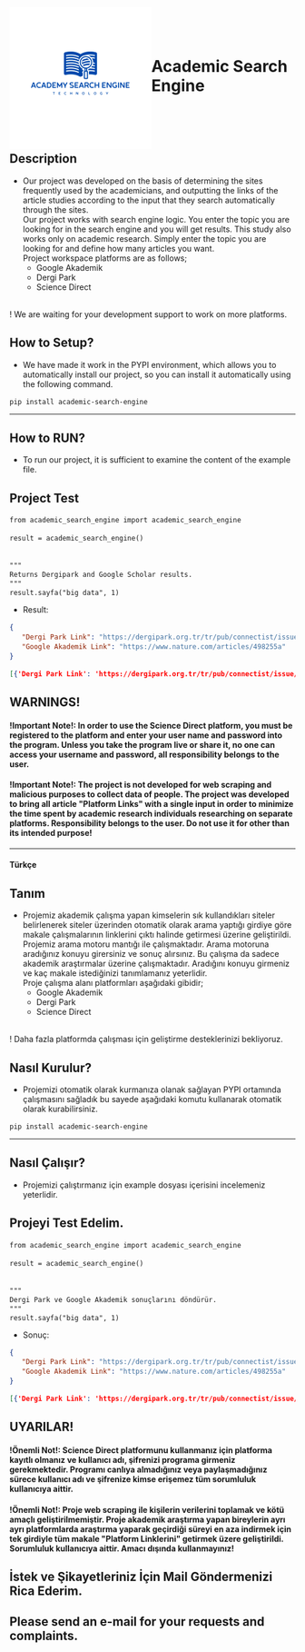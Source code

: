 <img align="left" width="250" height="250" src="academic_search_engine.png"> <br>

<br>



# Academic Search Engine
<br>


<br>


<br>

## Description
* Our project was developed on the basis of determining the sites frequently used by the academicians, and outputting the links of the article studies according to the input that they search automatically through the sites. <br>
Our project works with search engine logic. You enter the topic you are looking for in the search engine and you will get results. This study also works only on academic research. Simply enter the topic you are looking for and define how many articles you want. <br>
Project workspace platforms are as follows; <br>
  * Google Akademik
  * Dergi Park 
  * Science Direct
 <br>
! We are waiting for your development support to work on more platforms. <br>

## How to Setup?
* We have made it work in the PYPI environment, which allows you to automatically install our project, so you can install it automatically using the following command.
```shell
pip install academic-search-engine
```
---
## How to RUN?
* To run our project, it is sufficient to examine the content of the example file.

## Project Test
```
from academic_search_engine import academic_search_engine

result = academic_search_engine()


"""
Returns Dergipark and Google Scholar results.
"""
result.sayfa("big data", 1)
```

* Result:
```json
{
   "Dergi Park Link": "https://dergipark.org.tr/tr/pub/connectist/issue/56249/775841",
   "Google Akademik Link": "https://www.nature.com/articles/498255a"
}
```

```json
[{'Dergi Park Link': 'https://dergipark.org.tr/tr/pub/connectist/issue/56249/775841', 'Google Akademik Link': 'https://www.nature.com/articles/498255a'}, {'Dergi Park Link': 'https://dergipark.org.tr/tr/pub/iktisad/issue/72676/1144242', 'Google Akademik Link': 'http://dbjournal.ro/archive/10/10.pdf'}, {'Dergi Park Link': 'https://dergipark.org.tr/tr/pub/ajit-e/issue/54422/740748', 'Google Akademik Link': 'https://iacis.org/iis/2015/2_iis_2015_81-90.pdf'}, {'Dergi Park Link': 'https://dergipark.org.tr/tr/pub/jes/issue/64868/878318', 'Google Akademik Link': 'https://citeseerx.ist.psu.edu/document?repid=rep1&amp;type=pdf&amp;doi=2d562bb0dbb0c5b757be86995f5497e760c769b8'}, {'Dergi Park Link': 'https://dergipark.org.tr/tr/pub/iuchkd/issue/57846/813328', 'Google Akademik Link': 'https://rss.onlinelibrary.wiley.com/doi/pdf/10.1111/j.1740-9713.2014.00778.x'}, {'Dergi Park Link': 'https://dergipark.org.tr/tr/pub/ibad/issue/58423/827546', 'Google Akademik Link': 'https://ieeexplore.ieee.org/iel5/4236/6188571/06188576.pdf'}, {'Dergi Park Link': 'https://dergipark.org.tr/tr/pub/ejosat/issue/59648/822219', 'Google Akademik Link': 'https://books.google.com/books?hl=tr&amp;lr=&amp;id=p7d1BwAAQBAJ&amp;oi=fnd&amp;pg=PR8&amp;dq=big+data&amp;ots=72g6pMcWLr&amp;sig=M819r5jeynPW-zFaj-Mv-JbdGRg'}, {'Dergi Park Link': 'https://dergipark.org.tr/tr/pub/talid/issue/70969/1115782', 'Google Akademik Link': 'http://www.scielo.org.co/scielo.php?script=sci_arttext&amp;pid=S0121-11292015000100006'}, {'Dergi Park Link': 'https://dergipark.org.tr/tr/pub/trta/issue/60117/819385', 'Google Akademik Link': 'https://www.ias.ac.in/public/Volumes/reso/021/08/0695-0716.pdf'}, {'Dergi Park Link': 'https://dergipark.org.tr/tr/pub/dusuncevetoplum/issue/63163/915151', 'Google Akademik Link': 'https://ieeexplore.ieee.org/iel7/38/6562702/06562707.pdf'}]
```

## WARNINGS!

#### !Important Note!: In order to use the Science Direct platform, you must be registered to the platform and enter your user name and password into the program. Unless you take the program live or share it, no one can access your username and password, all responsibility belongs to the user.

#### !Important Note!: The project is not developed for web scraping and malicious purposes to collect data of people. The project was developed to bring all article "Platform Links" with a single input in order to minimize the time spent by academic research individuals researching on separate platforms. Responsibility belongs to the user. Do not use it for other than its intended purpose!

**************************************************************
#### Türkçe 

## Tanım
* Projemiz akademik çalışma yapan kimselerin sık kullandıkları siteler belirlenerek siteler üzerinden otomatik olarak arama yaptığı girdiye göre makale çalışmalarının linklerini çıktı halinde getirmesi üzerine geliştirildi. <br>
Projemiz arama motoru mantığı ile çalışmaktadır. Arama motoruna aradığınız konuyu girersiniz ve sonuç alırsınız. Bu çalışma da sadece akademik araştırmalar üzerine çalışmaktadır. Aradığını konuyu girmeniz ve kaç makale istediğinizi tanımlamanız yeterlidir. <br>
Proje çalışma alanı platformları aşağıdaki gibidir; <br>
  * Google Akademik
  * Dergi Park 
  * Science Direct
 <br>
! Daha fazla platformda çalışması için geliştirme desteklerinizi bekliyoruz. <br>

## Nasıl Kurulur?
* Projemizi otomatik olarak kurmanıza olanak sağlayan PYPI ortamında çalışmasını sağladık bu sayede aşağıdaki komutu kullanarak otomatik olarak kurabilirsiniz.
```shell
pip install academic-search-engine
```
---
## Nasıl Çalışır?
* Projemizi çalıştırmanız için example dosyası içerisini incelemeniz yeterlidir.

## Projeyi Test Edelim.
```
from academic_search_engine import academic_search_engine

result = academic_search_engine()


"""
Dergi Park ve Google Akademik sonuçlarını döndürür.
"""
result.sayfa("big data", 1)
```

* Sonuç:
```json
{
   "Dergi Park Link": "https://dergipark.org.tr/tr/pub/connectist/issue/56249/775841",
   "Google Akademik Link": "https://www.nature.com/articles/498255a"
}
```

```json
[{'Dergi Park Link': 'https://dergipark.org.tr/tr/pub/connectist/issue/56249/775841', 'Google Akademik Link': 'https://www.nature.com/articles/498255a'}, {'Dergi Park Link': 'https://dergipark.org.tr/tr/pub/iktisad/issue/72676/1144242', 'Google Akademik Link': 'http://dbjournal.ro/archive/10/10.pdf'}, {'Dergi Park Link': 'https://dergipark.org.tr/tr/pub/ajit-e/issue/54422/740748', 'Google Akademik Link': 'https://iacis.org/iis/2015/2_iis_2015_81-90.pdf'}, {'Dergi Park Link': 'https://dergipark.org.tr/tr/pub/jes/issue/64868/878318', 'Google Akademik Link': 'https://citeseerx.ist.psu.edu/document?repid=rep1&amp;type=pdf&amp;doi=2d562bb0dbb0c5b757be86995f5497e760c769b8'}, {'Dergi Park Link': 'https://dergipark.org.tr/tr/pub/iuchkd/issue/57846/813328', 'Google Akademik Link': 'https://rss.onlinelibrary.wiley.com/doi/pdf/10.1111/j.1740-9713.2014.00778.x'}, {'Dergi Park Link': 'https://dergipark.org.tr/tr/pub/ibad/issue/58423/827546', 'Google Akademik Link': 'https://ieeexplore.ieee.org/iel5/4236/6188571/06188576.pdf'}, {'Dergi Park Link': 'https://dergipark.org.tr/tr/pub/ejosat/issue/59648/822219', 'Google Akademik Link': 'https://books.google.com/books?hl=tr&amp;lr=&amp;id=p7d1BwAAQBAJ&amp;oi=fnd&amp;pg=PR8&amp;dq=big+data&amp;ots=72g6pMcWLr&amp;sig=M819r5jeynPW-zFaj-Mv-JbdGRg'}, {'Dergi Park Link': 'https://dergipark.org.tr/tr/pub/talid/issue/70969/1115782', 'Google Akademik Link': 'http://www.scielo.org.co/scielo.php?script=sci_arttext&amp;pid=S0121-11292015000100006'}, {'Dergi Park Link': 'https://dergipark.org.tr/tr/pub/trta/issue/60117/819385', 'Google Akademik Link': 'https://www.ias.ac.in/public/Volumes/reso/021/08/0695-0716.pdf'}, {'Dergi Park Link': 'https://dergipark.org.tr/tr/pub/dusuncevetoplum/issue/63163/915151', 'Google Akademik Link': 'https://ieeexplore.ieee.org/iel7/38/6562702/06562707.pdf'}]
```

## UYARILAR!

#### !Önemli Not!: Science Direct platformunu kullanmanız için platforma kayıtlı olmanız ve kullanıcı adı, şifrenizi programa girmeniz gerekmektedir. Programı canlıya almadığınız veya paylaşmadığınız sürece kullanıcı adı ve şifrenize kimse erişemez tüm sorumluluk kullanıcıya aittir.

#### !Önemli Not!: Proje web scraping ile kişilerin verilerini toplamak ve kötü amaçlı geliştirilmemiştir. Proje akademik araştırma yapan bireylerin ayrı ayrı platformlarda araştırma yaparak geçirdiği süreyi en aza indirmek için tek girdiyle tüm makale "Platform Linklerini" getirmek üzere geliştirildi. Sorumluluk kullanıcıya aittir. Amacı dışında kullanmayınız!

## İstek ve Şikayetleriniz İçin Mail Göndermenizi Rica Ederim.

## Please send an e-mail for your requests and complaints.

